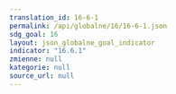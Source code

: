```yaml
---
translation_id: 16-6-1
permalink: /api/globalne/16/16-6-1.json
sdg_goal: 16
layout: json_globalne_goal_indicator
indicator: "16.6.1"
zmienne: null
kategorie: null
source_url: null
---
```

